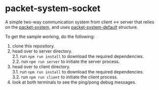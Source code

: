 # packet-system-socket
A simple two-way communication system from client <-> server that relies on the [packet-system](https://github.com/yousef-essa/packet-system), and uses [packet-system-default](https://github.com/yousef-essa/packet-system-default) structure.

To get the sample working, do the following:
1. clone this repository.
2. head over to server directory.  
  2.1. run `npm run install` to download the required dependencies.  
  2.2. run `npm run server` to initiate the server process.
3. head over to client directory.  
  3.1. run `npm run install` to download the required dependencies.  
  3.2. run `npm run client` to initiate the client process.
4. look at both terminals to see the ping/pong debug messages.
